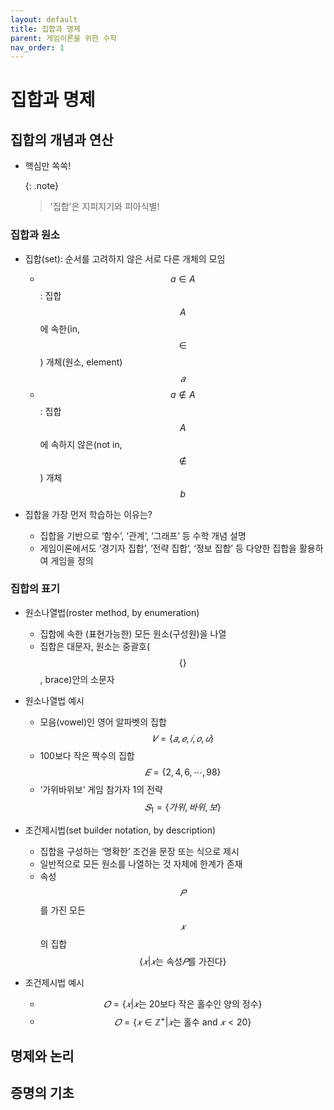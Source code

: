 ```yaml
---
layout: default
title: 집합과 명제
parent: 게임이론을 위한 수학
nav_order: 1
---
```



# 집합과 명제

## 집합의 개념과 연산
- 핵심만 쏙쏙! 

    {: .note}
	> '집합'은 지피지기와 피아식별!

### 집합과 원소
- 집합(set): 순서를 고려하지 않은 서로 다른 개체의 모임
  - $$a \in A$$: 집합 $$A$$에 속한(in, $$\in$$) 개체(원소, element) $$𝑎$$
  - $$a \notin A$$: 집합 $$A$$에 속하지 않은(not in, $$\notin$$) 개체 $$b$$

- 집합을 가장 먼저 학습하는 이유는?
  - 집합을 기반으로 ‘함수’, ‘관계’, ‘그래프’ 등 수학 개념 설명
  - 게임이론에서도 ‘경기자 집합’, ‘전략 집합’, ‘정보 집합’ 등 다양한 집합을 활용하여 게임을 정의

### 집합의 표기
- 원소나열법(roster method, by enumeration)
  - 집합에 속한 (표현가능한) 모든 원소(구성원)을 나열
  - 집합은 대문자, 원소는 중괄호($$\{ \}$$, brace)안의 소문자
  
- 원소나열법 예시
  - 모음(vowel)인 영어 알파벳의 집합 $$𝑉 = \{𝑎,  𝑒,  𝑖,  𝑜,  𝑢\} $$
  - 100보다 작은 짝수의 집합 $$ 𝐸 = \{ 2,  4,  6, \cdots , 98\} $$
  - ‘가위바위보’ 게임 참가자 1의 전략 $$ 𝑆_{1} = \{가위, 바위, 보\} $$

- 조건제시법(set builder notation, by description)
  - 집합을 구성하는 ‘명확한’ 조건을 문장 또는 식으로 제시
  - 일반적으로 모든 원소를 나열하는 것 자체에 한계가 존재
  - 속성 $$𝑃$$를 가진 모든 $$𝑥$$의 집합 $$\{ 𝑥 | 𝑥 \text{는 속성} 𝑃 \text{를 가진다}\}$$
  
- 조건제시법 예시
  - $$ 𝑂 = \{𝑥 | 𝑥 \text{는 20보다 작은 홀수인 양의 정수} \} $$
  - $$ 𝑂 = \{𝑥 \in \mathbb{Z}^{+} | 𝑥 \text{는 홀수 and } 𝑥 < 20 \} $$


## 명제와 논리

## 증명의 기초